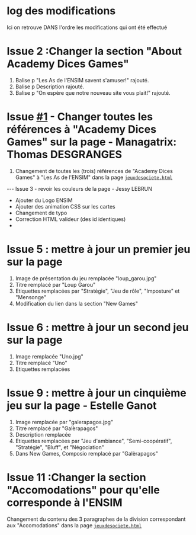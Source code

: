 # log des modifications 
Ici on retrouve DANS l'ordre les modifications qui ont été effectué

# Issue 2 :Changer la section "About Academy Dices Games"

1. Balise p "Les As de l'ENSIM savent s'amuser!" rajouté.
2. Balise p Description rajouté.
3. Balise p "On espère que notre nouveau site vous plait!" rajouté.


# Issue [#1](https://github.com/yanngv29/ensim-git-tp2/issues/1) - Changer toutes les références à "Academy Dices Games" sur la page - Managatrix: Thomas DESGRANGES
1. Changement de toutes les (trois) références de "Academy Dices Games" à "Les As de l'ENSIM" dans la page [`jeuxdesociete.html`](https://github.com/yanngv29/ensim-git-tp2/blob/main/jeuxdesociete.html)

--- Issue 3 - revoir les couleurs de la page - Jessy LEBRUN
- Ajouter du Logo ENSIM
- Ajouter des animation CSS sur les cartes
- Changement de typo
- Correction HTML valideur (des id identiques)
- 
# Issue 5 : mettre à jour un premier jeu sur la page
1. Image de présentation du jeu remplacée "loup_garou.jpg"
2. Titre remplacé par "Loup Garou"
3. Etiquettes remplacées par "Stratégie", "Jeu de rôle", "Imposture" et "Mensonge"
4. Modification du lien dans la section "New Games"

# Issue 6 : mettre à jour un second jeu sur la page
1. Image remplacée "Uno.jpg"
2. Titre remplacé "Uno"
3. Etiquettes remplacées

# Issue 9 : mettre à jour un cinquième jeu sur la page - Estelle Ganot
1. Image remplacée par "galerapagos.jpg"
2. Titre remplacé par "Galèrapagos"
3. Description remplacée 
4. Etiquettes remplacées par "Jeu d'ambiance", "Semi-coopératif", "Stratégie", "Bluff", et "Négociation"
5. Dans New Games, Composio remplacé par "Galèrapagos"

# Issue 11 :Changer la section "Accomodations" pour qu'elle corresponde à l'ENSIM <Juliette Le Meudec>
Changement du contenu des 3 paragraphes de la division correspondant aux "Accomodations" dans la page  [`jeuxdesociete.html`](https://github.com/yanngv29/ensim-git-tp2/blob/main/jeuxdesociete.html)

